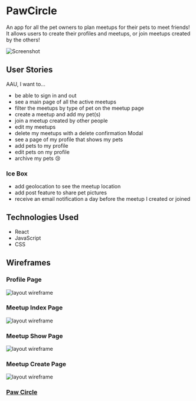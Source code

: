 # PawCircle

An app for all the pet owners to plan meetups for their pets to meet friends! It allows users to create their profiles and meetups, or join meetups created by the others!

![Screenshot](https://i.imgur.com/LHTvJnS.png)

## User Stories
AAU, I want to...
- be able to sign in and out
- see a main page of all the active meetups
- filter the meetups by type of pet on the meetup page
- create a meetup and add my pet(s) 
- join a meetup created by other people
- edit my meetups
- delete my meetups with a delete confirmation Modal
- see a page of my profile that shows my pets
- add pets to my profile
- edit pets on my profile
- archive my pets 😢

### Ice Box
- add geolocation to see the meetup location
- add post feature to share pet pictures
- receive an email notification a day before the meetup I created or joined


## Technologies Used
- React
- JavaScript
- CSS

## Wireframes 
### Profile Page
![layout wireframe](https://i.imgur.com/cHb3n3L.png)
### Meetup Index Page
![layout wireframe](https://i.imgur.com/6wWNe4R.png)
### Meetup Show Page
![layout wireframe](https://i.imgur.com/dzECivt.png)
### Meetup Create Page
![layout wireframe](https://i.imgur.com/sN05N8M.png)

### [Paw Circle](https://i.imgur.com/LHTvJnS.png)